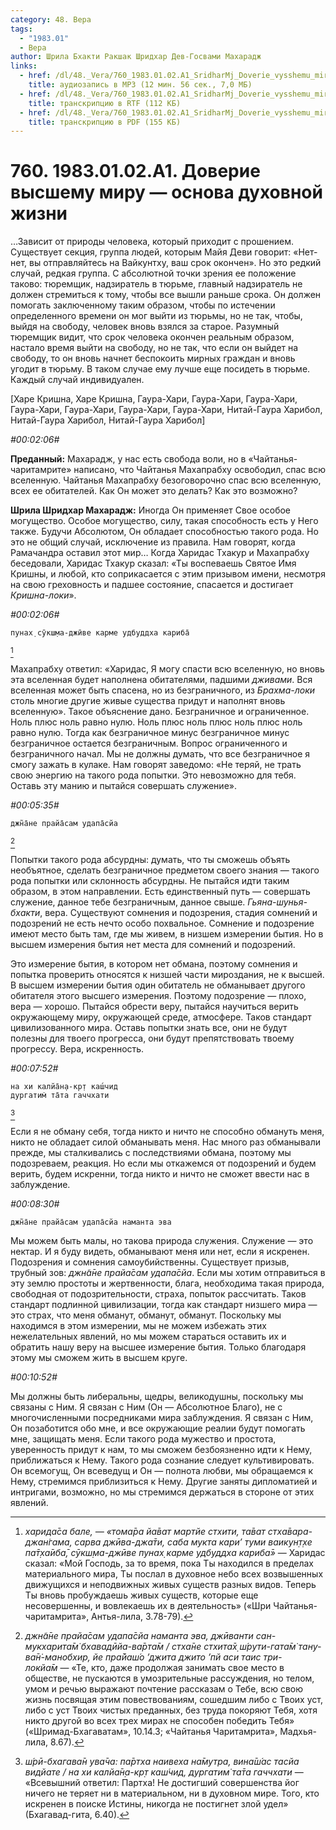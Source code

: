 ```yaml
---
category: 48. Вера
tags:
  - "1983.01"
  - Вера
author: Шрила Бхакти Ракшак Шридхар Дев-Госвами Махарадж
links:
  - href: /dl/48._Vera/760_1983.01.02.A1_SridharMj_Doverie_vysshemu_miru-osnova_duhovnoy_jizni.mp3
    title: аудиозапись в MP3 (12 мин. 56 сек., 7,0 МБ)
  - href: /dl/48._Vera/760_1983.01.02.A1_SridharMj_Doverie_vysshemu_miru-osnova_duhovnoy_jizni.rtf
    title: транскрипцию в RTF (112 КБ)
  - href: /dl/48._Vera/760_1983.01.02.A1_SridharMj_Doverie_vysshemu_miru-osnova_duhovnoy_jizni.pdf
    title: транскрипцию в PDF (155 КБ)
---
```


# 760. 1983.01.02.A1. Доверие высшему миру  — основа духовной жизни

…Зависит от природы человека, который приходит с прошением. Существует секция, группа людей, которым Майя Деви говорит: «Нет-нет, вы отправляйтесь на Вайкунтху, ваш срок окончен». Но это редкий случай, редкая группа. С абсолютной точки зрения ее положение таково: тюремщик, надзиратель в тюрьме, главный надзиратель не должен стремиться к тому, чтобы все вышли раньше срока. Он должен помогать заключенному таким образом, чтобы по истечении определенного времени он мог выйти из тюрьмы, но не так, чтобы, выйдя на свободу, человек вновь взялся за старое. Разумный тюремщик видит, что срок человека окончен реальным образом, настало время выйти на свободу, но не так, что если он выйдет на свободу, то он вновь начнет беспокоить мирных граждан и вновь угодит в тюрьму. В таком случае ему лучше еще посидеть в тюрьме. Каждый случай индивидуален.

[Харе Кришна, Харе Кришна, Гаура-Хари, Гаура-Хари, Гаура-Хари, Гаура-Хари, Гаура-Хари, Гаура-Хари, Гаура-Хари, Нитай-Гаура Харибол, Нитай-Гаура Харибол, Нитай-Гаура Харибол]

*#00:02:06#*

**Преданный:** Махарадж, у нас есть свобода воли, но в «Чайтанья-чаритамрите» написано, что Чайтанья Махапрабху освободил, спас всю вселенную. Чайтанья Махапрабху безоговорочно спас всю вселенную, всех ее обитателей. Как Он может это делать? Как это возможно?

**Шрила Шридхар Махарадж:** Иногда Он применяет Свое особое могущество. Особое могущество, силу, такая способность есть у Него также. Будучи Абсолютом, Он обладает способностью такого рода. Но это не общий случай, исключение из правила. Нам говорят, когда Рамачандра оставил этот мир… Когда Харидас Тхакур и Махапрабху беседовали, Харидас Тхакур сказал: «Ты воспеваешь Святое Имя Кришны, и любой, кто соприкасается с этим призывом имени, несмотря на свою греховность и падшее состояние, спасается и достигает *Кришна-локи*».

*#00:02:06#*

    пунах̣ сӯкш̣ма-джӣве карме удбуддха кариба̄
[^_ftn1]

Махапрабху ответил: «Харидас, Я могу спасти всю вселенную, но вновь эта вселенная будет наполнена обитателями, падшими *дживами*. Вся вселенная может быть спасена, но из безграничного, из *Брахма-локи* столь многие другие живые существа придут и наполнят вновь вселенную». Такое объяснение дано. Безграничное и ограниченное. Ноль плюс ноль равно нулю. Ноль плюс ноль плюс ноль плюс ноль равно нулю. Тогда как безграничное минус безграничное минус безграничное остается безграничным. Вопрос ограниченного и безграничного начал. Мы не должны думать, что все безграничное я смогу зажать в кулаке. Нам говорят заведомо: «Не теряй, не трать свою энергию на такого рода попытки. Это невозможно для тебя. Оставь эту манию и пытайся совершать служение».

*#00:05:35#*

    джн̃а̄не прайа̄сам удапа̄сйа
[^_ftn2]

Попытки такого рода абсурдны: думать, что ты сможешь объять необъятное, сделать безграничное предметом своего знания — такого рода попытки или склонность абсурдны. Не пытайся идти таким образом, в этом направлении. Есть единственный путь — совершать служение, данное тебе безграничным, данное свыше. *Гьяна-шунья-бхакти*, вера. Существуют сомнения и подозрения, стадия сомнений и подозрений не есть нечто особо похвальное. Сомнение и подозрение имеют место быть там, где мы живем, в низшем измерении бытия. Но в высшем измерения бытия нет места для сомнений и подозрений.

Это измерение бытия, в котором нет обмана, поэтому сомнения и попытка проверить относятся к низшей части мироздания, не к высшей. В высшем измерении бытия один обитатель не обманывает другого обитателя этого высшего измерения. Поэтому подозрение — плохо, вера — хорошо. Пытайся обрести веру, пытайся научиться верить окружающему миру, окружающей среде, атмосфере. Таков стандарт цивилизованного мира. Оставь попытки знать все, они не будут полезны для твоего прогресса, они будут препятствовать твоему прогрессу. Вера, искренность.

*#00:07:52#*

    на хи калйа̄н̣а-кр̣т каш́чид
    дургатим̇ та̄та гаччхати
[^_ftn3]

Если я не обману себя, тогда никто и ничто не способно обмануть меня, никто не обладает силой обманывать меня. Нас много раз обманывали прежде, мы сталкивались с последствиями обмана, поэтому мы подозреваем, реакция. Но если мы откажемся от подозрений и будем верить, будем искренни, тогда никто и ничто не сможет ввести нас в заблуждение.

*#00:08:30#*

    джн̃а̄не прайа̄сам удапа̄сйа наманта эва

Мы можем быть малы, но такова природа служения. Служение — это нектар. И я буду видеть, обманывают меня или нет, если я искренен. Подозрения и сомнения самоубийственны. Существует призыв, трубный зов: *джн̃а̄не прайа̄сам удапа̄сйа*. Если мы хотим отправиться в эту землю простоты и жертвенности, блага, необходима такая природа, свободная от подозрительности, страха, попыток рассчитать. Таков стандарт подлинной цивилизации, тогда как стандарт низшего мира — это страх, что меня обманут, обманут, обманут. Поскольку мы находимся в этом измерении, мы не можем избежать этих нежелательных явлений, но мы можем стараться оставить их и обратить нашу веру на высшее измерение бытия. Только благодаря этому мы сможем жить в высшем круге.

*#00:10:52#*

Мы должны быть либеральны, щедры, великодушны, поскольку мы связаны с Ним. Я связан с Ним (Он — Абсолютное Благо), не с многочисленными посредниками мира заблуждения. Я связан с Ним, Он позаботится обо мне, и все окружающие реалии будут помогать мне, защищать меня. Если такого рода мужество и простота, уверенность придут к нам, то мы сможем безбоязненно идти к Нему, приближаться к Нему. Такого рода сознание следует культивировать. Он всемогущ, Он всеведущ и Он — полнота любви, мы обращаемся к Нему, стремимся приблизиться к Нему. Другие заняты дипломатией и интригами, возможно, но мы стремимся держаться в стороне от этих явлений.



[^_ftn1]: *харида̄са бале, — «тома̄ра йа̄ват мартйе стхити, та̄ват стха̄вара-джан̇гама, сарва джӣва-джа̄ти, саба мукта кари’ туми ваикун̣т̣хе па̄т̣ха̄иба̄, сӯкш̣ма-джӣве пунах̣ карме удбуддха кариба̄»* — Харидас сказал: «Мой Господь, за то время, пока Ты находился в пределах материального мира, Ты послал в духовное небо всех возвышенных движущихся и неподвижных живых существ разных видов. Теперь Ты вновь пробуждаешь живых существ, которые еще несовершенны, и вовлекаешь их в деятельность» («Шри Чайтанья-чаритамрита», Антья-лила, 3.78-79).

[^_ftn2]: *джн̃а̄не прайа̄сам удапа̄сйа наманта эва, джӣванти сан-мукхарита̄м̇ бхавадӣйа-ва̄рта̄м / стха̄не стхита̄х̣ ш́рути-гата̄м̇ тану-ва̄н̇-манобхир, йе пра̄йаш́о ’джита джито ’пй аси таис три-локйа̄м* — «Те, кто, даже продолжая занимать свое место в обществе, не пускаются в умозрительные рассуждения, но телом, умом и речью выражают почтение рассказам о Тебе, всю свою жизнь посвящая этим повествованиям, сошедшим либо с Твоих уст, либо с уст Твоих чистых преданных, без труда покоряют Тебя, хотя никто другой во всех трех мирах не способен победить Тебя» («Шримад-Бхагаватам», 10.14.3; «Чайтанья Чаритамрита», Мадхья-лила, 8.67).

[^_ftn3]: *ш́рӣ-бхагава̄н ува̄ча: па̄ртха наивеха на̄мутра, вина̄ш́ас тасйа видйате / на хи калйа̄н̣а-кр̣т каш́чид, дургатим̇ та̄та гаччхати* — «Всевышний ответил: Партха! Не достигший совершенства йог ничего не теряет ни в материальном, ни в духовном мире. Того, кто искренен в поиске Истины, никогда не постигнет злой удел» (Бхагавад-гита, 6.40).

